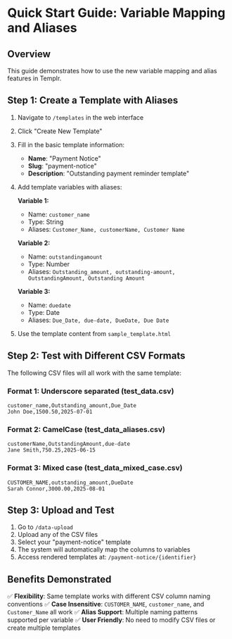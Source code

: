 # Quick Start Guide: Variable Mapping and Aliases

## Overview

This guide demonstrates how to use the new variable mapping and alias features in Templr.

## Step 1: Create a Template with Aliases

1. Navigate to `/templates` in the web interface
2. Click "Create New Template"
3. Fill in the basic template information:

   - **Name**: "Payment Notice"
   - **Slug**: "payment-notice"
   - **Description**: "Outstanding payment reminder template"

4. Add template variables with aliases:

   **Variable 1:**

   - Name: `customer_name`
   - Type: String
   - Aliases: `Customer_Name, customerName, Customer Name`

   **Variable 2:**

   - Name: `outstandingamount`
   - Type: Number
   - Aliases: `Outstanding_amount, outstanding-amount, OutstandingAmount, Outstanding Amount`

   **Variable 3:**

   - Name: `duedate`
   - Type: Date
   - Aliases: `Due_Date, due-date, DueDate, Due Date`

5. Use the template content from `sample_template.html`

## Step 2: Test with Different CSV Formats

The following CSV files will all work with the same template:

### Format 1: Underscore separated (test_data.csv)

```csv
customer_name,Outstanding_amount,Due_Date
John Doe,1500.50,2025-07-01
```

### Format 2: CamelCase (test_data_aliases.csv)

```csv
customerName,OutstandingAmount,due-date
Jane Smith,750.25,2025-06-15
```

### Format 3: Mixed case (test_data_mixed_case.csv)

```csv
CUSTOMER_NAME,outstanding_amount,DueDate
Sarah Connor,3000.00,2025-08-01
```

## Step 3: Upload and Test

1. Go to `/data-upload`
2. Upload any of the CSV files
3. Select your "payment-notice" template
4. The system will automatically map the columns to variables
5. Access rendered templates at: `/payment-notice/{identifier}`

## Benefits Demonstrated

✅ **Flexibility**: Same template works with different CSV column naming conventions
✅ **Case Insensitive**: `CUSTOMER_NAME`, `customer_name`, and `Customer_Name` all work
✅ **Alias Support**: Multiple naming patterns supported per variable
✅ **User Friendly**: No need to modify CSV files or create multiple templates
